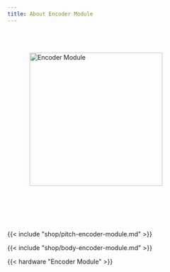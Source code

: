 ```yaml
---
title: About Encoder Module
---
```


<style>
.module-pitch img {
    margin: 50px;
}
.module-pitch p {
    margin-top: 50px;
}
</style>

<div class="clearfix module-pitch">
<img class="pull-left" src="encoder-module.png" alt="Encoder Module" width="300">
<p>{{< include "shop/pitch-encoder-module.md" >}}</p>
</div>

{{< include "shop/body-encoder-module.md" >}}

{{< hardware "Encoder Module" >}}
